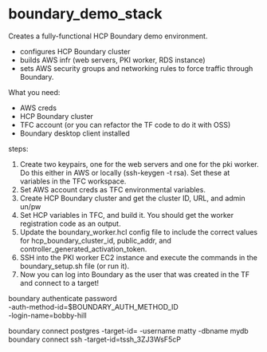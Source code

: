 # boundary_demo_stack

Creates a fully-functional HCP Boundary demo environment.

- configures HCP Boundary cluster
- builds AWS infr (web servers, PKI worker, RDS instance)
- sets AWS security groups and networking rules to force traffic through Boundary.


What you need:
- AWS creds
- HCP Boundary cluster
- TFC account (or you can refactor the TF code to do it with OSS)
- Boundary desktop client installed


steps:
1. Create two keypairs, one for the web servers and one for the pki worker. Do this either in AWS or locally (ssh-keygen -t rsa).  Set these at variables in the TFC workspace.
2. Set AWS account creds as TFC environmental variables.
3. Create HCP Boundary cluster and get the cluster ID, URL, and admin un/pw
4. Set HCP variables in TFC, and build it.  You should get the worker registration code as an output.
5. Update the boundary_worker.hcl config file to include the correct values for hcp_boundary_cluster_id, public_addr, and controller_generated_activation_token.
6. SSH into the PKI worker EC2 instance and execute the commands in the boundary_setup.sh file (or run it).
7. Now you can log into Boundary as the user that was created in the TF and connect to a target!



boundary authenticate password \
   -auth-method-id=$BOUNDARY_AUTH_METHOD_ID \
   -login-name=bobby-hill

boundary connect postgres -target-id=<target-id> -username matty -dbname mydb
boundary connect ssh -target-id=tssh_3ZJ3WsF5cP     
